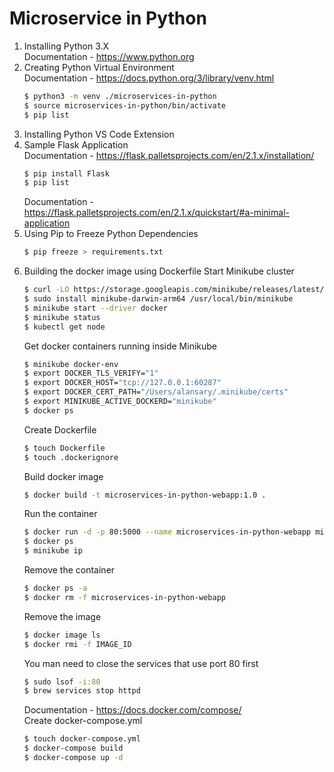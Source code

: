 # Microservice in Python

1. Installing Python 3.X<br/>
Documentation - https://www.python.org
2. Creating Python Virtual Environment<br/>
Documentation - https://docs.python.org/3/library/venv.html
    ```bash
    $ python3 -m venv ./microservices-in-python
    $ source microservices-in-python/bin/activate
    $ pip list
    ```
3. Installing Python VS Code Extension
4. Sample Flask Application<br/>
Documentation - https://flask.palletsprojects.com/en/2.1.x/installation/
    ```bash
    $ pip install Flask
    $ pip list
    ```
    Documentation - https://flask.palletsprojects.com/en/2.1.x/quickstart/#a-minimal-application
5. Using Pip to Freeze Python Dependencies
    ```bash
    $ pip freeze > requirements.txt
    ```
6. Building the docker image using Dockerfile
Start Minikube cluster
    ```bash
    $ curl -LO https://storage.googleapis.com/minikube/releases/latest/minikube-darwin-arm64
    $ sudo install minikube-darwin-arm64 /usr/local/bin/minikube
    $ minikube start --driver docker
    $ minikube status
    $ kubectl get node
    ```
    Get docker containers running inside Minikube
    ```bash
    $ minikube docker-env
    $ export DOCKER_TLS_VERIFY="1"
    $ export DOCKER_HOST="tcp://127.0.0.1:60287"
    $ export DOCKER_CERT_PATH="/Users/alansary/.minikube/certs"
    $ export MINIKUBE_ACTIVE_DOCKERD="minikube"
    $ docker ps
    ```
    Create Dockerfile
    ```bash
    $ touch Dockerfile
    $ touch .dockerignore
    ```
    Build docker image
    ```bash
    $ docker build -t microservices-in-python-webapp:1.0 .
    ```
    Run the container
    ```bash
    $ docker run -d -p 80:5000 --name microservices-in-python-webapp microservices-in-python-webapp:1.0
    $ docker ps
    $ minikube ip
    ```
    Remove the container
    ```bash
    $ docker ps -a
    $ docker rm -f microservices-in-python-webapp
    ```
    Remove the image
    ```bash
    $ docker image ls
    $ docker rmi -f IMAGE_ID
    ```
    You man need to close the services that use port 80 first
    ```bash
    $ sudo lsof -i:80
    $ brew services stop httpd
    ```
    Documentation - https://docs.docker.com/compose/<br/>
    Create docker-compose.yml
    ```bash
    $ touch docker-compose.yml
    $ docker-compose build
    $ docker-compose up -d
    ```